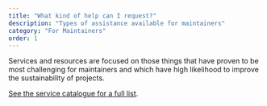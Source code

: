 ```yaml
---
title: "What kind of help can I request?"
description: "Types of assistance available for maintainers"
category: "For Maintainers"
order: 1
---
```


Services and resources are focused on those things that have proven to be most challenging for maintainers and which have high likelihood to improve the sustainability of projects.

[See the service catalogue for a full list](../../pages/catalog.astro).
